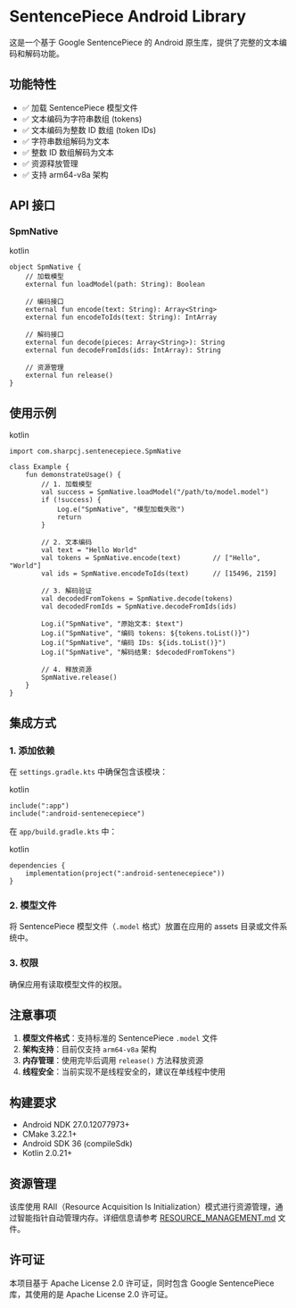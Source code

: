 # SentencePiece Android Library

这是一个基于 Google SentencePiece 的 Android 原生库，提供了完整的文本编码和解码功能。

## 功能特性

- ✅ 加载 SentencePiece 模型文件
- ✅ 文本编码为字符串数组 (tokens)
- ✅ 文本编码为整数 ID 数组 (token IDs)
- ✅ 字符串数组解码为文本
- ✅ 整数 ID 数组解码为文本
- ✅ 资源释放管理
- ✅ 支持 arm64-v8a 架构

## API 接口

### SpmNative

kotlin
```
object SpmNative {
    // 加载模型
    external fun loadModel(path: String): Boolean
    
    // 编码接口
    external fun encode(text: String): Array<String>
    external fun encodeToIds(text: String): IntArray
    
    // 解码接口
    external fun decode(pieces: Array<String>): String
    external fun decodeFromIds(ids: IntArray): String
    
    // 资源管理
    external fun release()
}
```

## 使用示例

kotlin
```
import com.sharpcj.sentenecepiece.SpmNative

class Example {
    fun demonstrateUsage() {
        // 1. 加载模型
        val success = SpmNative.loadModel("/path/to/model.model")
        if (!success) {
            Log.e("SpmNative", "模型加载失败")
            return
        }
        
        // 2. 文本编码
        val text = "Hello World"
        val tokens = SpmNative.encode(text)        // ["Hello", "World"]
        val ids = SpmNative.encodeToIds(text)      // [15496, 2159]
        
        // 3. 解码验证
        val decodedFromTokens = SpmNative.decode(tokens)
        val decodedFromIds = SpmNative.decodeFromIds(ids)
        
        Log.i("SpmNative", "原始文本: $text")
        Log.i("SpmNative", "编码 tokens: ${tokens.toList()}")
        Log.i("SpmNative", "编码 IDs: ${ids.toList()}")
        Log.i("SpmNative", "解码结果: $decodedFromTokens")
        
        // 4. 释放资源
        SpmNative.release()
    }
}
```

## 集成方式

### 1. 添加依赖

在 `settings.gradle.kts` 中确保包含该模块：

kotlin
```
include(":app")
include(":android-sentenecepiece")
```

在 `app/build.gradle.kts` 中：

kotlin
```
dependencies {
    implementation(project(":android-sentenecepiece"))
}
```

### 2. 模型文件

将 SentencePiece 模型文件（`.model` 格式）放置在应用的 assets 目录或文件系统中。

### 3. 权限

确保应用有读取模型文件的权限。

## 注意事项

1. **模型文件格式**：支持标准的 SentencePiece `.model` 文件
2. **架构支持**：目前仅支持 `arm64-v8a` 架构
3. **内存管理**：使用完毕后调用 `release()` 方法释放资源
4. **线程安全**：当前实现不是线程安全的，建议在单线程中使用

## 构建要求

- Android NDK 27.0.12077973+
- CMake 3.22.1+
- Android SDK 36 (compileSdk)
- Kotlin 2.0.21+

## 资源管理

该库使用 RAII（Resource Acquisition Is Initialization）模式进行资源管理，通过智能指针自动管理内存。详细信息请参考 [RESOURCE_MANAGEMENT.md](RESOURCE_MANAGEMENT.md) 文件。

## 许可证

本项目基于 Apache License 2.0 许可证，同时包含 Google SentencePiece 库，其使用的是 Apache License 2.0 许可证。